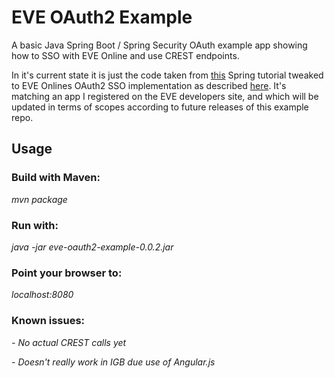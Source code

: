 # EVE OAuth2 Example
A basic Java Spring Boot / Spring Security OAuth example app showing how to SSO with EVE Online and use CREST endpoints.

In it's current state it is just the code taken from [this](https://spring.io/guides/tutorials/spring-boot-oauth2/) Spring tutorial tweaked to
EVE Onlines OAuth2 SSO implementation as described [here](http://eveonline-third-party-documentation.readthedocs.org/en/latest/sso/intro/). It's
matching an app I registered on the EVE developers site, and which will be updated in terms of scopes according to future releases of this example repo.

## Usage

### Build with Maven:

_mvn package_

### Run with:

_java -jar eve-oauth2-example-0.0.2.jar_

### Point your browser to:

_localhost:8080_

### Known issues:

_- No actual CREST calls yet_

_- Doesn't really work in IGB due use of Angular.js_